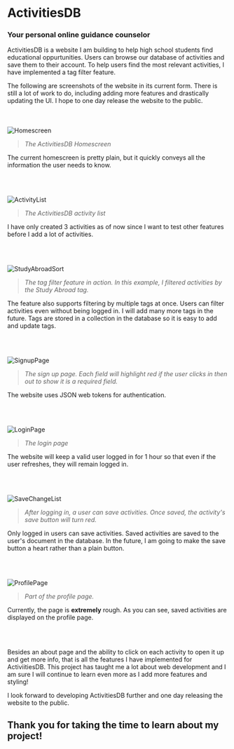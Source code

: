 # ActivitiesDB
### Your personal online guidance counselor

ActivitiesDB is a website I am building to help high school students find educational oppurtunities. Users can browse our database of activities and save them to their account. To help users find the most relevant activities, I have implemented a tag filter feature.

The following are screenshots of the website in its current form. There is still a lot of work to do, including adding more features and drastically updating the UI. I hope to one day release the website to the public.
<br />
<br />
<br />
<br />
![Homescreen](https://github.com/user-attachments/assets/4025878f-9778-4bc0-bbb1-1fc7cdead04c)
>_The ActivitiesDB Homescreen_

The current homescreen is pretty plain, but it quickly conveys all the information the user needs to know.

<br />
<br />

![ActivityList](https://github.com/user-attachments/assets/04ff163f-04b1-4d97-8d3d-17dac929dfa5)
>_The ActivitiesDB activity list_

I have only created 3 activities as of now since I want to test other features before I add a lot of activities.

<br />
<br />

![StudyAbroadSort](https://github.com/user-attachments/assets/fd5ff08f-5504-466a-9388-69ed53e8b0d9)
>_The tag filter feature in action. In this example, I filtered activities by the Study Abroad tag._

The feature also supports filtering by multiple tags at once. Users can filter activities even without being logged in. I will add many more tags in the future. Tags are stored in a collection in the database so it is easy to add and update tags.

<br />
<br />

![SignupPage](https://github.com/user-attachments/assets/61633ee2-8511-469d-8929-8c70c5599aa8)
>_The sign up page. Each field will highlight red if the user clicks in then out to show it is a required field._

The website uses JSON web tokens for authentication.

<br />
<br />

![LoginPage](https://github.com/user-attachments/assets/103792b8-991b-401d-99ad-9258126cabc6)
>_The login page_

The website will keep a valid user logged in for 1 hour so that even if the user refreshes, they will remain logged in.

<br />
<br />

![SaveChangeList](https://github.com/user-attachments/assets/725efd54-d715-4955-be6f-98db1805ee23)
>_After logging in, a user can save activities. Once saved, the activity's save button will turn red._

Only logged in users can save activities. Saved activities are saved to the user's document in the database. In the future, I am going to make the save button a heart rather than a plain button.

<br />
<br />

![ProfilePage](https://github.com/user-attachments/assets/4b4f0cb1-1498-4207-82e4-187cf35c9343)
>_Part of the profile page._

Currently, the page is **extremely** rough. As you can see, saved activities are displayed on the profile page.

<br />
<br />

Besides an about page and the ability to click on each activity to open it up and get more info, that is all the features I have implemented for ActiviitiesDB. This project has taught me a lot about web development and I am sure I will continue to learn even more as I add more features and styling!

I look forward to developing ActivitiesDB further and one day releasing the website to the public.
## Thank you for taking the time to learn about my project!
